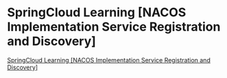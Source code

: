 # SpringCloud Learning [NACOS Implementation Service Registration and Discovery]
[SpringCloud Learning [NACOS Implementation Service Registration and Discovery]](https://aiwithcloud.com/2022/09/19/springcloud_learning_nacos_implementation_service_registration_and_discovery/)